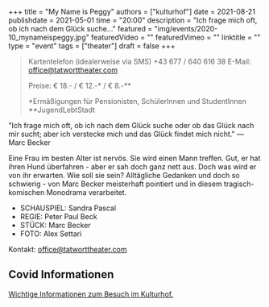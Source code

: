 +++
title = "My Name is Peggy"
authors = ["kulturhof"]
date = 2021-08-21
publishdate = 2021-05-01
time = "20:00"
description = "Ich frage mich oft, ob ich nach dem Glück suche..."
featured = "img/events/2020-10_mynameispeggy.jpg"
featuredVideo = ""
featuredVimeo = ""
linktitle = ""
type = "event"
tags = ["theater"]
draft = false
+++

>
> Kartentelefon (idealerweise via SMS) +43 677 / 640 616 38
E-Mail: office@tatworttheater.com
>
> Preise: € 18.- / € 12.-\* / € 8.-\*\*
>
> \*Ermäßigungen für Pensionisten, SchülerInnen und StudentInnen \*\*JugendLebtStadt

"Ich frage mich oft, ob ich nach dem Glück suche oder ob das Glück nach mir sucht; aber ich verstecke mich und das Glück findet mich nicht." — Marc Becker

Eine Frau im besten Alter ist nervös. Sie wird einen Mann treffen. Gut, er hat ihren Hund überfahren - aber er sah doch ganz nett aus. Doch was wird er von ihr erwarten. Wie soll sie sein? Alltägliche Gedanken und doch so schwierig - von Marc Becker meisterhaft pointiert und in diesem tragisch-komischen Monodrama verarbeitet.

- SCHAUSPIEL: Sandra Pascal 
- REGIE: Peter Paul Beck 
- STÜCK: Marc Becker 
- FOTO: Alex Settari

Kontakt: [office@tatworttheater.com](mailto:office@tatworttheater.com)

## Covid Informationen

[Wichtige Informationen zum Besuch im Kulturhof.](covid-info)